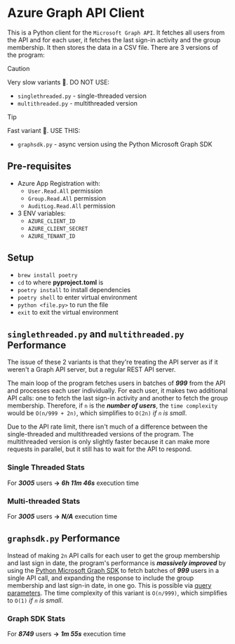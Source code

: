# Azure Graph API Client
This is a Python client for the `Microsoft Graph API`. It fetches all users from the API and for each user, it fetches the last sign-in activity and the group membership. It then stores the data in a CSV file. There are 3 versions of the program:

> [!CAUTION]
> Very slow variants :turtle:. DO NOT USE:
- `singlethreaded.py` - single-threaded version
- `multithreaded.py` - multithreaded version

> [!TIP]
> Fast variant :rocket:. USE THIS:
- `graphsdk.py` - async version using the Python Microsoft Graph SDK

## Pre-requisites
- Azure App Registration with:
  - `User.Read.All` permission
  - `Group.Read.All` permission
  - `AuditLog.Read.All` permission
- 3 ENV variables:
  - `AZURE_CLIENT_ID`
  - `AZURE_CLIENT_SECRET`
  - `AZURE_TENANT_ID`

## Setup
- `brew install poetry`
- `cd` to where **pyproject.toml** is
- `poetry install` to install dependencies
- `poetry shell` to enter virtual environment
- `python <file.py>` to run the file
- `exit` to exit the virtual environment

## `singlethreaded.py` and `multithreaded.py` Performance
The issue of these 2 variants is that they're treating the API server as if it weren't a Graph API server, but a regular REST API server.

The main loop of the program fetches users in batches of ***999*** from the API and processes each user individually. For each user, it makes two additional API calls: one to fetch the last sign-in activity and another to fetch the group membership. Therefore, if `n` is the ***number of users***, the `time complexity` would be `O(n/999 + 2n)`, which simplifies to `O(2n)` *if `n` is small*.

Due to the API rate limit, there isn't much of a difference between the single-threaded and multithreaded versions of the program. The multithreaded version is only slightly faster because it can make more requests in parallel, but it still has to wait for the API to respond.

### Single Threaded Stats
For ***3005*** users **->** ***6h 11m 46s*** execution time

### Multi-threaded Stats
For ***3005*** users **->** ***N/A*** execution time

## `graphsdk.py` Performance
Instead of making `2n` API calls for each user to get the group membership and last sign in date, the program's performance is ***massively improved*** by using the [Python Microsoft Graph SDK](https://github.com/microsoftgraph/msgraph-sdk-python) to fetch batches of ***999*** users in a single API call, and expanding the response to include the group membership and last sign-in date, in one go. This is possible via [query parameters](https://learn.microsoft.com/en-us/graph/query-parameters?tabs=http#expand-parameter). The time complexity of this variant is `O(n/999)`, which simplifies to `O(1)` *if `n` is small*.

### Graph SDK Stats
For ***8749*** users **->** ***1m 55s*** execution time
